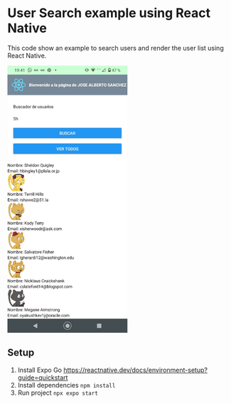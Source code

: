 # User Search example using React Native

This code show an example to search users and render the user list using React Native.

<!-- ![alt text](assets/Screenshot.jpeg "Screenshot") -->
<img src="./assets/Screenshot.jpeg" alt="image" height="600" />


## Setup

1. Install Expo Go https://reactnative.dev/docs/environment-setup?guide=quickstart
2. Install dependencies `npm install`
2. Run project `npx expo start`

